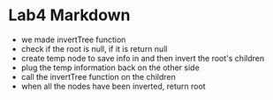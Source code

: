 # Lab4 Markdown
- we made invertTree function
- check if the root is null, if it is return null
- create temp node to save info in and then invert the root's children
- plug the temp information back on the other side
- call the invertTree function on the children
- when all the nodes have been inverted, return root
